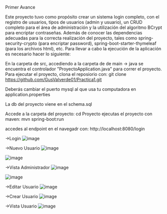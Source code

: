 Primer Avance

Este proyecto tuvo como propósito crear un sistema login completo, con el registro de usuarios, tipos de usuarios (admin y usuario), un CRUD completo para el área de administración y la utilización del algoritmo BCrypt para encriptar contraseñas. Además de conocer las dependencias adecuadas para la correcta realización del proyecto, tales como spring-security-crypto (para encriptar password), spring-boot-starter-thymeleaf (para los archivos html), etc. Para llevar a cabo la ejecución de la aplicación es necesario hacer lo siguiente:

En la carpeta de src, accediendo a la carpeta de de main -> java se encuentra el controlador "ProyectoApplication.java" para correr el proyecto. Para ejecutar el proyecto, clona el reposiorio con: git clone https://github.com/GusValverde01/Practica1.git

Deberás cambiar el puerto mysql al que usa tu computadora en application.properties

La db del proyecto viene en el schema.sql

Accede a la carpeta del proyecto: cd Proyecto ejecutas el proyecto con maven: mvn spring-boot:run

accedes al endpoint en el navegadr con: http://localhost:8080/login

->Login
![image](https://github.com/user-attachments/assets/6181c17d-cca7-4c5b-ac49-0e0afd85d278)

->Nuevo Usuario
![image](https://github.com/user-attachments/assets/35c4088d-07a7-4acf-a00a-40266ac66e25)

![image](https://github.com/user-attachments/assets/3d5728ce-6133-487c-bdb5-eb5e853a2586)

->Vista Administrador
![image](https://github.com/user-attachments/assets/0a549380-10d2-45ea-9041-5edbca64e041)

![image](https://github.com/user-attachments/assets/72407871-6637-4775-89a2-618fef42d1f7)

->Editar Usuario
![image](https://github.com/user-attachments/assets/92c07ef6-0c54-4953-abde-e66bfefa1610)

->Crear Usuario
![image](https://github.com/user-attachments/assets/fb6c4a5f-9b5e-425e-b5e2-f290842667e0)

->Vista Usuario
![image](https://github.com/user-attachments/assets/6285b6a5-ab1d-455e-8049-c5b66bfe03e6)





